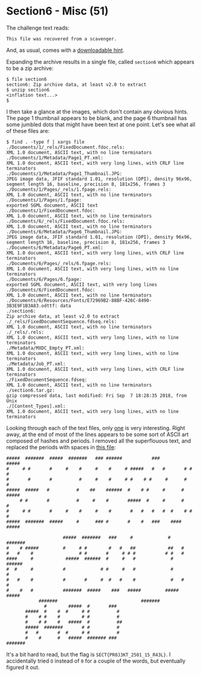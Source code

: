# Section6 - Misc (51) #

The challenge text reads:

```
This file was recovered from a scavenger.
```

And, as usual, comes with a [downloadable hint](section6/section6.tar.gz).

Expanding the archive results in a single file, called `section6` which appears
to be a zip archive:

```
$ file section6
section6: Zip archive data, at least v2.0 to extract
$ unzip section6
<inflation text...>
$
```

I then take a glance at the images, which don't contain any obvious hints. The
page 1 thumbnail appears to be blank, and the page 6 thumbnail has some jumbled
dots that might have been text at one point. Let's see what all of these files
are:

```
$ find . -type f | xargs file
./Documents/1/_rels/FixedDocument.fdoc.rels:                              XML 1.0 document, ASCII text, with no line terminators
./Documents/1/Metadata/Page1_PT.xml:                                      XML 1.0 document, ASCII text, with very long lines, with CRLF line terminators
./Documents/1/Metadata/Page1_Thumbnail.JPG:                               JPEG image data, JFIF standard 1.01, resolution (DPI), density 96x96, segment length 16, baseline, precision 8, 181x256, frames 3
./Documents/1/Pages/_rels/1.fpage.rels:                                   XML 1.0 document, ASCII text, with no line terminators
./Documents/1/Pages/1.fpage:                                              exported SGML document, ASCII text
./Documents/1/FixedDocument.fdoc:                                         XML 1.0 document, ASCII text, with no line terminators
./Documents/6/_rels/FixedDocument.fdoc.rels:                              XML 1.0 document, ASCII text, with no line terminators
./Documents/6/Metadata/Page6_Thumbnail.JPG:                               JPEG image data, JFIF standard 1.01, resolution (DPI), density 96x96, segment length 16, baseline, precision 8, 181x256, frames 3
./Documents/6/Metadata/Page6_PT.xml:                                      XML 1.0 document, ASCII text, with very long lines, with CRLF line terminators
./Documents/6/Pages/_rels/6.fpage.rels:                                   XML 1.0 document, ASCII text, with very long lines, with no line terminators
./Documents/6/Pages/6.fpage:                                              exported SGML document, ASCII text, with very long lines
./Documents/6/FixedDocument.fdoc:                                         XML 1.0 document, ASCII text, with no line terminators
./Documents/6/Resources/Fonts/E72969B2-88BF-426C-8490-3B3E9F1B3A83.odttf: data
./section6:                                                               Zip archive data, at least v2.0 to extract
./_rels/FixedDocumentSequence.fdseq.rels:                                 XML 1.0 document, ASCII text, with no line terminators
./_rels/.rels:                                                            XML 1.0 document, ASCII text, with very long lines, with no line terminators
./Metadata/MXDC_Empty_PT.xml:                                             XML 1.0 document, ASCII text, with very long lines, with no line terminators
./Metadata/Job_PT.xml:                                                    XML 1.0 document, ASCII text, with very long lines, with CRLF line terminators
./FixedDocumentSequence.fdseq:                                            XML 1.0 document, ASCII text, with no line terminators
./section6.tar.gz:                                                        gzip compressed data, last modified: Fri Sep  7 18:28:35 2018, from Unix
./[Content_Types].xml:                                                    XML 1.0 document, ASCII text, with very long lines, with no line terminators
```

Looking through each of the text files, only
[one](section6/Documents/6/Pages/6.fpage) is very interesting. Right away, at
the end of most of the lines appears to be some sort of ASCII art composed of
hashes and periods. I removed all the superflouous text, and replaced the
periods with spaces in [this file](section6/ascii.txt):

```
#####  #######  #####  #######   ### ######           ###           #####
#     # #       #     #    #     #    #     # #####   #   #       # #     #
#       #       #          #     #    #     # #    # #     #      #       #
#####  #####   #          #    ##    ######  #    # #     #      #  #####
     # #       #          #     #    #       #####  #     #      #       #
#     # #       #     #    #     #    #       #   #   #   #  #    # #     #
#####  #######  #####     #      ### #       #    #   ###    ####   #####

                     #####  #######   ###     #             #   #######
#    # #####         #     # #        #   #   ##            ##   #
#   #    #                 # #       #     # # #           # #   #
####     #            #####  ######  #     #   #             #   ######
#  #     #           #             # #     #   #             #         #
#   #    #           #       #     #  #   #    #             #   #     #
#    #   #           #######  #####    ###   #####         #####  #####
            #######                               #######
              #        #####  #       ###
       #####  #    #  #     # #          #
       #    # #    #        # #          #
       #    # #    #   #####  #          ##
       #####  #######       # #          #
       #   #       #  #     # #          #
       #    #      #   #####  ####### ###
#######
```

It's a bit hard to read, but the flag is `SECT{PR0J3KT_2501_15_R43L}`. I
accidentally tried `O` instead of `0` for a couple of the words, but eventually
figured it out.
